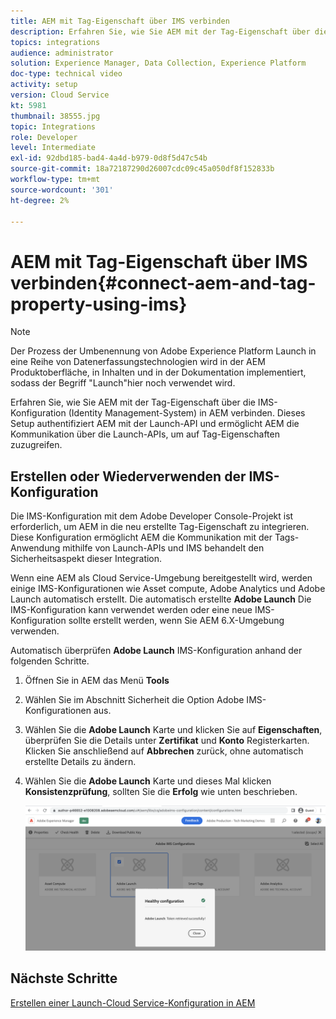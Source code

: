 ```yaml
---
title: AEM mit Tag-Eigenschaft über IMS verbinden
description: Erfahren Sie, wie Sie AEM mit der Tag-Eigenschaft über die IMS-Konfiguration in AEM verbinden. Dieses Setup authentifiziert AEM mit der Launch-API und ermöglicht AEM die Kommunikation über die Launch-APIs, um auf Tag-Eigenschaften zuzugreifen.
topics: integrations
audience: administrator
solution: Experience Manager, Data Collection, Experience Platform
doc-type: technical video
activity: setup
version: Cloud Service
kt: 5981
thumbnail: 38555.jpg
topic: Integrations
role: Developer
level: Intermediate
exl-id: 92dbd185-bad4-4a4d-b979-0d8f5d47c54b
source-git-commit: 18a72187290d26007cdc09c45a050df8f152833b
workflow-type: tm+mt
source-wordcount: '301'
ht-degree: 2%

---
```


# AEM mit Tag-Eigenschaft über IMS verbinden{#connect-aem-and-tag-property-using-ims}

>[!NOTE]
>
>Der Prozess der Umbenennung von Adobe Experience Platform Launch in eine Reihe von Datenerfassungstechnologien wird in der AEM Produktoberfläche, in Inhalten und in der Dokumentation implementiert, sodass der Begriff &quot;Launch&quot;hier noch verwendet wird.

Erfahren Sie, wie Sie AEM mit der Tag-Eigenschaft über die IMS-Konfiguration (Identity Management-System) in AEM verbinden. Dieses Setup authentifiziert AEM mit der Launch-API und ermöglicht AEM die Kommunikation über die Launch-APIs, um auf Tag-Eigenschaften zuzugreifen.

## Erstellen oder Wiederverwenden der IMS-Konfiguration

Die IMS-Konfiguration mit dem Adobe Developer Console-Projekt ist erforderlich, um AEM in die neu erstellte Tag-Eigenschaft zu integrieren. Diese Konfiguration ermöglicht AEM die Kommunikation mit der Tags-Anwendung mithilfe von Launch-APIs und IMS behandelt den Sicherheitsaspekt dieser Integration.

Wenn eine AEM als Cloud Service-Umgebung bereitgestellt wird, werden einige IMS-Konfigurationen wie Asset compute, Adobe Analytics und Adobe Launch automatisch erstellt. Die automatisch erstellte **Adobe Launch** Die IMS-Konfiguration kann verwendet werden oder eine neue IMS-Konfiguration sollte erstellt werden, wenn Sie AEM 6.X-Umgebung verwenden.

Automatisch überprüfen **Adobe Launch** IMS-Konfiguration anhand der folgenden Schritte.

1. Öffnen Sie in AEM das Menü **Tools**

1. Wählen Sie im Abschnitt Sicherheit die Option Adobe IMS-Konfigurationen aus.

1. Wählen Sie die **Adobe Launch** Karte und klicken Sie auf **Eigenschaften**, überprüfen Sie die Details unter **Zertifikat** und **Konto** Registerkarten. Klicken Sie anschließend auf **Abbrechen** zurück, ohne automatisch erstellte Details zu ändern.

1. Wählen Sie die **Adobe Launch** Karte und dieses Mal klicken **Konsistenzprüfung**, sollten Sie die **Erfolg** wie unten beschrieben.

   ![Adobe Launch - Gesunde IMS-Konfiguration](assets/adobe-launch-healthy-ims-config.png)


## Nächste Schritte

[Erstellen einer Launch-Cloud Service-Konfiguration in AEM](create-aem-launch-cloud-service.md)
